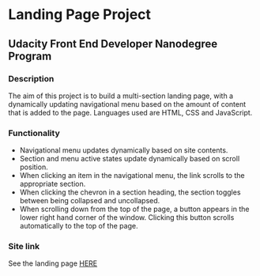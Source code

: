 # Landing Page Project
## Udacity Front End Developer Nanodegree Program

### Description
The aim of this project is to build a multi-section landing page, with a dynamically updating navigational menu based on the amount of content that is added to the page. Languages used are HTML, CSS and JavaScript.

### Functionality
* Navigational menu updates dynamically based on site contents.
* Section and menu active states update dynamically based on scroll position.
* When clicking an item in the navigational menu, the link scrolls to the appropriate section.
* When clicking the chevron in a section heading, the section toggles between being collapsed and uncollapsed.
* When scrolling down from the top of the page, a button appears in the lower right hand corner of the window. Clicking this button scrolls automatically to the top of the page.

### Site link
See the landing page [HERE](https://axelpilot.github.io/landing-page/)
